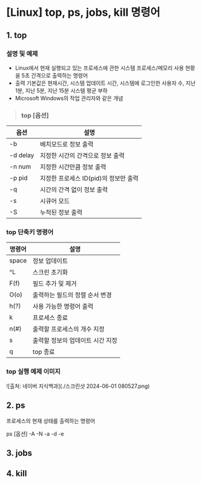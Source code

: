 # [Linux] top, ps, jobs, kill 명령어

## 1. top
### 설명 및 예제
- Linux에서 현재 실행되고 있는 프로세스에 관한 시스템 프로세스/메모리 사용 현황을 5초 간격으로 출력하는 명령어  
- 출력 기본값은 현재시간, 시스템 업데이트 시간, 시스템에 로그인한 사용자 수, 지난 1분, 지난 5분, 지난 15분 시스템 평균 부하  
- Microsoft Windows의 작업 관리자와 같은 개념  
  
> ### top [옵션]

   
|옵션|설명|
|-----|-----|
|-b|배치모드로 정보 출력|
|-d delay|지정한 시간의 간격으로 정보 출력|
|-n num|지정한 시간만큼 정보 출력|
|-p pid|지정한 프로세스 ID(pid)의 정보만 출력|
|-q|시간의 간격 없이 정보 출력|
|-s|시큐어 모드|
|-S|누적된 정보 출력|  

  
### top 단축키 명령어
|명령어|설명|
|-----|-----|
|space|정보 업데이트|
|^L|스크린 초기화|
|F(f)|필드 추가 및 제거|
|O(o)|출력하는 필드의 정렬 순서 변경|
|h(?)|사용 가능한 명령어 출력
|k|프로세스 종료|
|n(#)|출력할 프로세스의 개수 지정|
|s|출력할 정보의 업데이트 시간 지정|
|q|top 종료|


### top 실행 예제 이미지
![출처: 네이버 지식백과](./스크린샷 2024-06-01 080527.png)

## 2. ps
프로세스의 현재 상태를 출력하는 명령어

ps [옵션]
-A
-N
-a
-d
-e

## 3. jobs


## 4. kill
